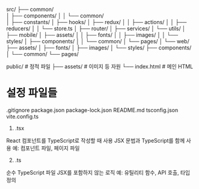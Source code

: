 src/
├── common/          
│   ├── components/
│   │   └── common/   
│   ├── constants/
│   ├── hooks/
│   ├── redux/
│   │   ├── actions/
│   │   ├── reducers/
│   │   └── store.ts
│   ├── router/
│   ├── services/
│   └── utils/
│
├── mobile/
│   ├── assets/
│   │   ├── fonts/
│   │   ├── images/
│   │   └── styles/
│   ├── components/
│   │   └── common/
│   └── pages/
│
└── web/
    ├── assets/
    │   ├── fonts/
    │   ├── images/
    │   └── styles/
    ├── components/
    │   └── common/
    └── pages/


public/             # 정적 파일
├── assets/         # 이미지 등 자원
└── index.html      # 메인 HTML

# 설정 파일들
.gitignore
package.json
package-lock.json
README.md
tsconfig.json
vite.config.ts


1. .tsx

React 컴포넌트를 TypeScript로 작성할 때 사용
JSX 문법과 TypeScript를 함께 사용
예: 컴포넌트 파일, 페이지 파일

2. .ts


순수 TypeScript 파일
JSX를 포함하지 않는 로직
예: 유틸리티 함수, API 호출, 타입 정의








